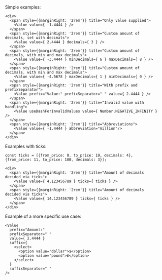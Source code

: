 Simple examples:

    <div>
      <span style={{marginRight: '2rem'}} title="Only value supplied">
        <Value value={ -1.4444 } />
      </span>
      <span style={{marginRight: '2rem'}} title="Custom amount of decimals, set with decimals">
        <Value value={ 2.4444 } decimals={ 3 } />
      </span>
      <span style={{marginRight: '2rem'}} title="Custom amount of decimals, with min and max decimals">
        <Value value={ -3.4444 } minDecimals={ 6 } maxDecimals={ 8 } />
      </span>
      <span style={{marginRight: '2rem'}} title="Custom amount of decimals, with min and max decimals">
        <Value value={ -4.5678 } maxDecimals={ 1 } minDecimals={ 0 } />
      </span>
      <span style={{marginRight: '2rem'}} title="With prefix and prefixSeparator">
        <Value prefix="Value:" prefixSeparator=" " value={ 2.4444 } />
      </span>
      <span style={{marginRight: '2rem'}} title="Invalid value with handling">
        <Value useDashForInvalidValues value={ Number.NEGATIVE_INFINITY } />
      </span>
      <span style={{marginRight: '2rem'}} title="Abbreviations">
        <Value value={ -1.4444 } abbreviation="million"/>
      </span>
    </div>

Examples with ticks:

    const ticks = [{from_price: 0, to_price: 10, decimals: 4}, {from_price: 11, to_price: 100, decimals: 3}];

    <div>
      <span style={{marginRight: '2rem'}} title="Amount of decimals decided via ticks">
        <Value value={ 4.123456789 } ticks={ ticks } />
      </span>
      <span style={{marginRight: '2rem'}} title="Amount of decimals decided via ticks">
        <Value value={ 14.123456789 } ticks={ ticks } />
      </span>
    </div>

Example of a more specific use case:

    <Value
      prefix="Amount:"
      prefixSeparator=" "
      value={ 2.4444 }
      suffix={
        <select>
          <option value="dollar">$</option>
          <option value="pound">£</option>
        </select>
      }
      suffixSeparator=" "
    />
